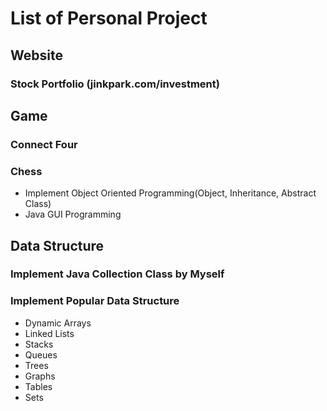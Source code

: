 # List of Personal Project

## Website
### Stock Portfolio (jinkpark.com/investment)

## Game
### Connect Four
### Chess
- Implement Object Oriented Programming(Object, Inheritance, Abstract Class)
- Java GUI Programming

## Data Structure
### Implement Java Collection Class by Myself

### Implement Popular Data Structure
- Dynamic Arrays
- Linked Lists
- Stacks
- Queues
- Trees
- Graphs
- Tables
- Sets

